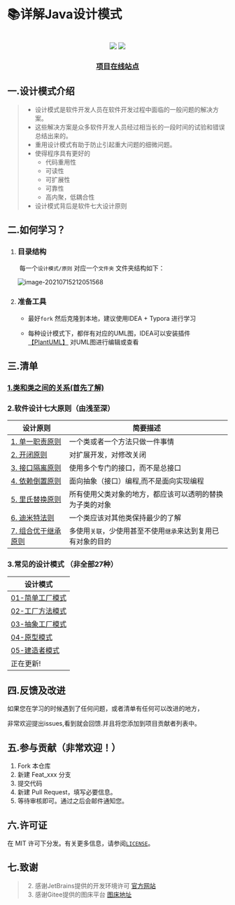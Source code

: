 # 📚详解Java设计模式

<center>
</center>
<br>

<div align="center">
    <a href="./LICENSE"><img src="https://img.shields.io/badge/license-MIT-blue.svg"></a>
    <img src="https://visitor-badge.glitch.me/badge?page_id=shaoxiongdu.java-design-pattern">
<br>
    <h3><a href="https://shaoxiongdu.github.io/java-design-pattern/#/" target="_blank">项目在线站点</a></h3>
</div>


## 一.设计模式介绍

> - 设计模式是软件开发人员在软件开发过程中面临的一般问题的解决方案。
> - 这些解决方案是众多软件开发人员经过相当长的一段时间的试验和错误总结出来的。
> - 重用设计模式有助于防止引起重大问题的细微问题。
> - 使得程序具有更好的
>   - 代码重用性
>   - 可读性
>   - 可扩展性
>   - 可靠性
>   - 高内聚，低耦合性
> - 设计模式背后是软件七大设计原则

## 二.如何学习？

1. ### 目录结构

   ​	每一个`设计模式/原则` 对应一个`文件夹`  文件夹结构如下：
   
   ![image-20210715212051568](https://gitee.com/ShaoxiongDu/imageBed/raw/master//images/image-20210715212051568.png)
    
2. ### 准备工具 

   - 最好`fork` 然后克隆到本地，建议使用IDEA + Typora 进行学习

   - 每种设计模式下，都伴有对应的UML图，IDEA可以安装插件 [【PlantUML】](https://plugins.jetbrains.com/plugin/7017-plantuml-integration) 对UML图进行编辑或查看

## 三.清单

 ### [1.类和类之间的关系(首先了解)](./类和类之间的关系(UML图)/类和类之间的关系.md)

### 2.软件设计七大原则（由浅至深）

| 设计原则            | 简要描述|
| ------------------- | ------------------------------------------ |
| [1. 单一职责原则](./单一职责原则/单一职责原则.md)     | 一个类或者一个方法只做一件事情|
| [2. 开闭原则](./开闭原则/开闭原则.md)         | 对扩展开发，对修改关闭|
| [3. 接口隔离原则](./接口隔离原则/接口隔离原则.md)     | 使用多个专门的接口，而不是总接口 |
| [4. 依赖倒置原则](./依赖倒置(转换)原则/依赖倒置（转换）原则.md)     | 面向抽象（接口）编程,而不是面向实现编程|
| [5. 里氏替换原则](./里氏替换原则/里氏替换原则.md)     | 所有使用父类对象的地方，都应该可以透明的替换为子类的对象|
| [6. 迪米特法则](./迪米特法则/迪米特法则.md)       |一个类应该对其他类保持最少的了解|
| [7. 组合优于继承原则](./组合优于继承原则/组合优于继承原则.md) | 多使用`关联`，少使用甚至不使用`继承`来达到复用已有对象的目的 |

### 3.常见的设计模式 （非全部27种）

| 设计模式|
| -----------------| 
| [01-简单工厂模式](./01-简单工厂模式/简单工厂模式.md)|
| [02-工厂方法模式](./02-工厂方法模式/工厂方法模式.md)|
| [03-抽象工厂模式](./03-抽象工厂模式/抽象工厂模式.md)|
| [04-原型模式](./04-原型模式/原型模式.md)|
| [05-建造者模式](./05-建造者模式/建造者模式.md)|
| 正在更新!|

## 四.反馈及改进

如果您在学习的时候遇到了任何问题，或者清单有任何可以改进的地方，

非常欢迎提出issues,看到就会回馈.并且将您添加到项目贡献者列表中。

## 五.参与贡献（非常欢迎！）

1. Fork 本仓库
2. 新建 Feat_xxx 分支
3. 提交代码
4. 新建 Pull Request，填写必要信息。
5. 等待审核即可。通过之后会邮件通知您。

## 六.许可证

在 MIT 许可下分发。有关更多信息，请参阅[`LICENSE`](./LICENSE)。

## 七.致谢

>  2. 感谢JetBrains提供的开发环境许可 [官方网站](https://www.jetbrains.com/)
>  3. 感谢Gitee提供的图床平台 [图床地址](https://gitee.com/ShaoxiongDu/imageBed)

